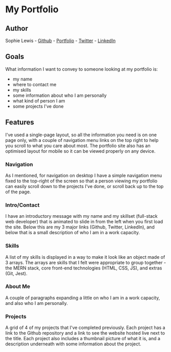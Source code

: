 # My Portfolio

## Author
Sophie Lewis - [Github](https://github.com/SophieBree) - [Portfolio](https://sophiebree.github.io) - [Twitter](https://www.twitter.com/sophiebclewis) - [LinkedIn](https://www.linkedin.com/in/sophie-lewis-3a520b217/)

## Goals
What information I want to convey to someone looking at my portfolio is:
 - my name
 - where to contact me
 - my skills
 - some information about who I am personally
 - what kind of person I am
 - some projects I've done

## Features
I've used a single-page layout, so all the information you need is on one page only, with a couple of navigation menu links on the top right to help you scroll to what you care about most. The portfolio site also has an optimised layout for mobile so it can be viewed properly on any device.

### Navigation
As I mentioned, for navigation on desktop I have a simple navigation menu fixed to the top-right of the screen so that a person viewing my portfolio can easily scroll down to the projects I've done, or scroll back up to the top of the page.

### Intro/Contact
I have an introductory message with my name and my skillset (full-stack web developer) that is animated to slide in from the left when you first load the site. Below this are my 3 major links (Github, Twitter, LinkedIn), and below that is a small description of who I am in a work capacity.

### Skills
A list of my skills is displayed in a way to make it look like an object made of 3 arrays. The arrays are skills that I felt were appropriate to group together - the MERN stack, core front-end technologies (HTML, CSS, JS), and extras (Git, Jest).

### About Me
A couple of paragraphs expanding a little on who I am in a work capacity, and also who I am personally.

### Projects
A grid of 4 of my projects that I've completed previously. Each project has a link to the Github repository and a link to see the website hosted live next to the title. Each project also includes a thumbnail picture of what it is, and a description underneath with some information about the project.
